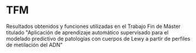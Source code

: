 # TFM
Resultados obtenidos y funciones utilizadas en el Trabajo Fin de Máster titulado "Aplicación de aprendizaje automático supervisado para el modelado predictivo de patologías con cuerpos de Lewy a partir de perfiles de metilación del ADN" 
